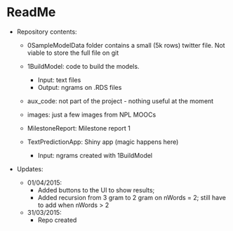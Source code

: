 ReadMe
===================

* Repository contents:
  * 0SampleModelData folder contains a small (5k rows) twitter file. Not viable to store the full file on git
  * 1BuildModel: code to build the models.
	* Input: text files
	* Output: ngrams on .RDS files  
  
  * aux_code: not part of the project - nothing useful at the moment	
  * images: just a few images from NPL MOOCs
  * MilestoneReport: Milestone report 1
  * TextPredictionApp: Shiny app (magic happens here)
	* Input: ngrams created with 1BuildModel
	

* Updates:	
	* 01/04/2015:
		* Added buttons to the UI to show results; 
		* Added recursion from 3 gram to 2 gram on nWords = 2; still have to add when nWords > 2
	* 31/03/2015:		
		* Repo created